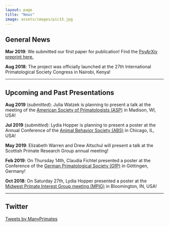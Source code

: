 ```yaml
---
layout: page
title: "News"
image: assets/images/pic15.jpg
---
```


## General News

**Mar 2019**: We submitted our first paper for publication! Find the [PsyArXiv preprint here.](https://psyarxiv.com/3xu7q/)

**Aug 2018**: The project was officially launched at the 27th International Primatological Society Congress in Nairobi, Kenya!

***

## Upcoming and Past Presentations

**Aug 2019** (*submitted*): Julia Watzek is planning to present a talk at the meeting of the [American Society of Primatologists (ASP)](https://asp.org/meetings/conference.cfm) in Madison, WI, USA!

**Jul 2019** (*submitted*): Lydia Hopper is planning to present a poster at the Annual Conference of the [Animal Behavior Society (ABS)](http://www.animalbehaviorsociety.org/2019/) in Chicago, IL, USA!

**May 2019**: Elizabeth Warren and Drew Altschul will present a talk at the Scottish Primate Research Group annual meeting!

**Feb 2019**: On Thursday 14th, Claudia Fichtel presented a poster at the Conference of the [German Primatological Society (GfP)](http://www.gfp2019.dpz.eu) in Göttingen, Germany!

**Oct 2018**: On Saturday 27th, Lydia Hopper presented a poster at the [Midwest Primate Interest Group meeting (MPIG)](https://mpig2018.wordpress.com/) in Bloomington, IN, USA!

***

## Twitter

<a class="twitter-timeline" data-width="400" data-height="600" data-theme="light" data-link-color="#1AA82B" href="https://twitter.com/ManyPrimates?ref_src=twsrc%5Etfw">Tweets by ManyPrimates</a> <script async src="https://platform.twitter.com/widgets.js" charset="utf-8"></script>


